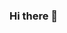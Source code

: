 ### Hi there 👋

<!--
**Serges01/Serges01** is a ✨ _special_ ✨ repository because its `README.md` (this file) appears on your GitHub profile.

Here are some ideas to get you started:

- 🔭 I’m currently working on some personal projects.
- 🌱 I’m currently learning learning DevOps culture 
- 👯 I’m looking to collaborate on ...
- 🤔 I’m looking for a Junior position in order to get more exposure.
- 💬 Ask me about ...
- 📫 How to reach me: 
- 😄 Pronouns: ...
- ⚡ Fun fact: ...
-->
